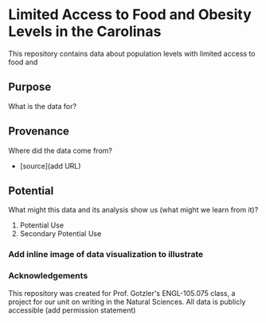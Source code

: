 # Limited Access to Food and Obesity Levels in the Carolinas

This repository contains data about population levels with limited access to food and 

## Purpose
What is the data for?
## Provenance
Where did the data come from?
- [source](add URL)
## Potential
What might this data and its analysis show us (what might we learn from it)?

1. Potential Use
2. Secondary Potential Use
### Add inline image of data visualization to illustrate

### Acknowledgements
This repository was created for Prof. Gotzler's ENGL-105.075 class, a project for our unit on writing in the Natural Sciences. All data is publicly accessible (add permission statement)
